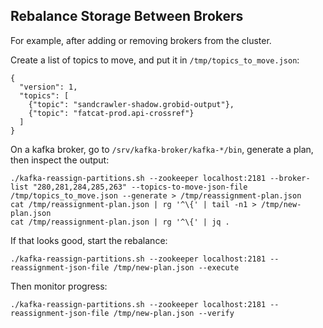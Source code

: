 
## Rebalance Storage Between Brokers

For example, after adding or removing brokers from the cluster.

Create a list of topics to move, and put it in `/tmp/topics_to_move.json`:

    {
      "version": 1,
      "topics": [
        {"topic": "sandcrawler-shadow.grobid-output"},
        {"topic": "fatcat-prod.api-crossref"}
      ]
    }

On a kafka broker, go to `/srv/kafka-broker/kafka-*/bin`, generate a plan, then
inspect the output:

    ./kafka-reassign-partitions.sh --zookeeper localhost:2181 --broker-list "280,281,284,285,263" --topics-to-move-json-file /tmp/topics_to_move.json --generate > /tmp/reassignment-plan.json
    cat /tmp/reassignment-plan.json | rg '^\{' | tail -n1 > /tmp/new-plan.json
    cat /tmp/reassignment-plan.json | rg '^\{' | jq .

If that looks good, start the rebalance:

    ./kafka-reassign-partitions.sh --zookeeper localhost:2181 --reassignment-json-file /tmp/new-plan.json --execute

Then monitor progress:

    ./kafka-reassign-partitions.sh --zookeeper localhost:2181 --reassignment-json-file /tmp/new-plan.json --verify

